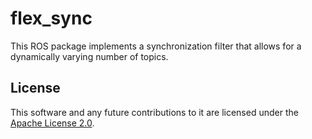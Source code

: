 # flex_sync

This ROS package implements a synchronization filter that allows for a
dynamically varying number of topics.


## License

This software and any future contributions to it are licensed under
the [Apache License 2.0](LICENSE).
